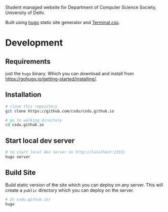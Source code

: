 Student managed website for Department of Computer Science Society, University of Delhi.

Built using [hugo](https://gohugo.io/) static site generator and [Terminal.css](terminalcss.xyz/).

# Development

## Requirements

just the `hugo` binary. Which you can download and install from https://gohugo.io/getting-started/installing/.

## Installation

```bash
# clone this repository
git clone https://github.com/csdu/csdu.github.io

# go to working directory
cd csdu.github.io
```

## Start local dev server

```bash
# to start local dev server on http://localhost:1313/
hugo server
```

## Build Site

Build static version of the site which you can deploy on any server. This will create a `public` directory which you can deploy on the server. 

```bash
# In csdu.github.io/ 
hugo
```

